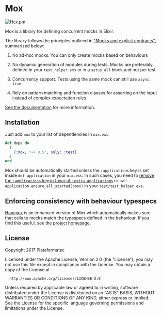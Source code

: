 # Mox

[![Hex.pm](https://img.shields.io/hexpm/v/mox.svg?style=flat-square)](https://hex.pm/packages/mox)

Mox is a library for defining concurrent mocks in Elixir.

The library follows the principles outlined in ["Mocks and explicit contracts"](http://blog.plataformatec.com.br/2015/10/mocks-and-explicit-contracts/), summarized below:

  1. No ad-hoc mocks. You can only create mocks based on behaviours

  2. No dynamic generation of modules during tests. Mocks are preferably defined in your `test_helper.exs` or in a `setup_all` block and not per test

  3. Concurrency support. Tests using the same mock can still use `async: true`

  4. Rely on pattern matching and function clauses for asserting on the
     input instead of complex expectation rules

[See the documentation](https://hexdocs.pm/mox) for more information.

## Installation

Just add `mox` to your list of dependencies in `mix.exs`:

```elixir
def deps do
  [
    {:mox, "~> 0.5", only: :test}
  ]
end
```

Mox should be automatically started unless the `:applications` key is set inside `def application` in your `mix.exs`. In such cases, you need to [remove the `:applications` key in favor of `:extra_applications`](https://elixir-lang.org/blog/2017/01/05/elixir-v1-4-0-released/#application-inference) or call `Application.ensure_all_started(:mox)` in your `test/test_helper.exs`.

## Enforcing consistency with behaviour typespecs

[Hammox](https://github.com/msz/hammox) is an enhanced version of Mox which automatically makes sure that calls to mocks match the typespecs defined in the behaviour. If you find this useful, see the [project homepage](https://github.com/msz/hammox).

## License

Copyright 2017 Plataformatec

  Licensed under the Apache License, Version 2.0 (the "License");
  you may not use this file except in compliance with the License.
  You may obtain a copy of the License at

      http://www.apache.org/licenses/LICENSE-2.0

  Unless required by applicable law or agreed to in writing, software
  distributed under the License is distributed on an "AS IS" BASIS,
  WITHOUT WARRANTIES OR CONDITIONS OF ANY KIND, either express or implied.
  See the License for the specific language governing permissions and
  limitations under the License.
